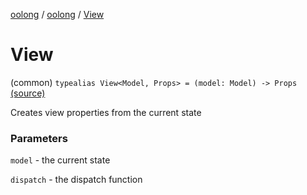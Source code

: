 [oolong](../index.md) / [oolong](index.md) / [View](./-view.md)

# View

(common) `typealias View<Model, Props> = (model: Model) -> Props` [(source)](https://github.com/oolong-kt/oolong/tree/master/oolong/src/commonMain/kotlin/oolong/types.kt#L43)

Creates view properties from the current state

### Parameters

`model` - the current state

`dispatch` - the dispatch function